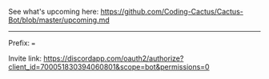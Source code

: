 See what's upcoming here: https://github.com/Coding-Cactus/Cactus-Bot/blob/master/upcoming.md
***
Prefix: `=`

Invite link: https://discordapp.com/oauth2/authorize?client_id=700051830394060801&scope=bot&permissions=0
